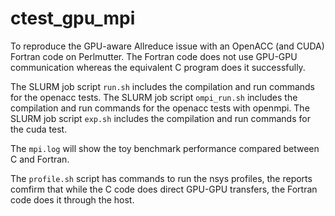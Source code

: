 # ctest_gpu_mpi
To reproduce the GPU-aware Allreduce issue with an OpenACC (and CUDA) Fortran code on Perlmutter. The Fortran code does not use GPU-GPU communication whereas the equivalent C program does it successfully.

The SLURM job script `run.sh` includes the compilation and run commands for the openacc tests.
The SLURM job script `ompi_run.sh` includes the compilation and run commands for the openacc tests with openmpi.
The SLURM job script `exp.sh` includes the compilation and run commands for the cuda test.

The `mpi.log` will show the toy benchmark performance compared between C and Fortran.

The `profile.sh` script has commands to run the nsys profiles, the reports comfirm that while the C code does direct GPU-GPU transfers, the Fortran code does it through the host.
